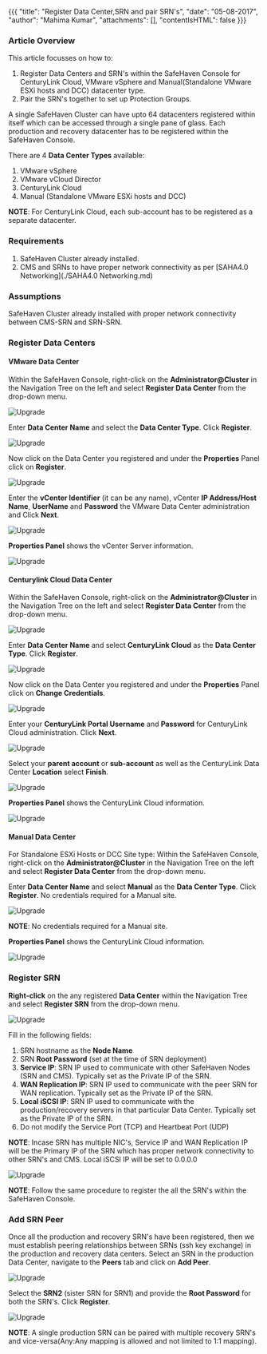 {{{
  "title": "Register Data Center,SRN and pair SRN's",
  "date": "05-08-2017",
  "author": "Mahima Kumar",
  "attachments": [],
  "contentIsHTML": false
}}}

### Article Overview

This article focusses on how to:
1. Register Data Centers and SRN's within the SafeHaven Console for CenturyLink Cloud, VMware vSphere and Manual(Standalone VMware ESXi hosts and DCC) datacenter type.
2. Pair the SRN's together to set up Protection Groups.

A single SafeHaven Cluster can have upto 64 datacenters registered within itself which can be accessed through a single pane of glass. Each production and recovery datacenter has to be registered within the SafeHaven Console.

There are 4 **Data Center Types** available:
1. VMware vSphere
2. VMware vCloud Director
3. CenturyLink Cloud
4. Manual (Standalone VMware ESXi hosts and DCC)

**NOTE**: For CenturyLink Cloud, each sub-account has to be registered as a separate datacenter.

### Requirements

1. SafeHaven Cluster already installed.
2. CMS and SRNs to have proper network connectivity as per [SAHA4.0 Networking](./SAHA4.0 Networking.md)

### Assumptions

SafeHaven Cluster already installed with proper network connectivity between CMS-SRN and SRN-SRN.

### Register Data Centers

#### VMware Data Center

Within the SafeHaven Console, right-click on the **Administrator@Cluster** in the Navigation Tree on the left and select **Register Data Center** from the drop-down menu.

![Upgrade](../../images/SH4.0/Cluster/07.png)

Enter **Data Center Name** and select the **Data Center Type**. Click **Register**.

![Upgrade](../../images/SH4.0/Cluster2/01.png)

Now click on the Data Center you registered and under the **Properties** Panel click on **Register**.

![Upgrade](../../images/SH4.0/Cluster2/03.png)

Enter the **vCenter Identifier** (it can be any name), vCenter **IP Address/Host Name**, **UserName** and **Password** the VMware Data Center administration and Click **Next**.

![Upgrade](../../images/SH4.0/Cluster2/04.png)

**Properties Panel** shows the vCenter Server information.

![Upgrade](../../images/SH4.0/Cluster2/15.jpg)

#### Centurylink Cloud Data Center

Within the SafeHaven Console, right-click on the **Administrator@Cluster** in the Navigation Tree on the left and select **Register Data Center** from the drop-down menu.

![Upgrade](../../images/SH4.0/Cluster/07.png)

Enter **Data Center Name** and select **CenturyLink Cloud** as the **Data Center Type**. Click **Register**.

![Upgrade](../../images/SH4.0/Cluster2/02.png)

Now click on the Data Center you registered and under the **Properties** Panel click on **Change Credentials**.

![Upgrade](../../images/SH4.0/Cluster2/05.png)

Enter your **CenturyLink Portal Username** and **Password** for CenturyLink Cloud administration. Click **Next**.

![Upgrade](../../images/SH4.0/Cluster2/16.jpg)

Select your **parent account** or **sub-account** as well as the CenturyLink Data Center **Location** select **Finish**.

![Upgrade](../../images/SH4.0/Cluster2/17.jpg)

**Properties Panel** shows the CenturyLink Cloud information.

![Upgrade](../../images/SH4.0/Cluster2/18.jpg)

#### Manual Data Center

For Standalone ESXi Hosts or DCC Site type: Within the SafeHaven Console, right-click on the **Administrator@Cluster** in the Navigation Tree on the left and select **Register Data Center** from the drop-down menu.

Enter **Data Center Name** and select **Manual** as the **Data Center Type**. Click **Register**. No credentials required for a Manual site.

![Upgrade](../../images/SH4.0/Cluster2/19.png)

**NOTE**: No credentials required for a Manual site.

**Properties Panel** shows the CenturyLink Cloud information.

![Upgrade](../../images/SH4.0/Cluster2/20.png)

### Register SRN

**Right-click** on the any registered **Data Center** within the Navigation Tree and select **Register SRN** from the drop-down menu.

![Upgrade](../../images/SH4.0/Cluster2/08.png)

Fill in the following fields:
1. SRN hostname as the **Node Name**
2. SRN **Root Password** (set at the time of SRN deployment)
3. **Service IP**: SRN IP used to communicate with other SafeHaven Nodes (SRN and CMS). Typically set as the Private IP of the SRN.
4. **WAN Replication IP**: SRN IP used to communicate with the peer SRN for WAN replication. Typically set as the Private IP of the SRN.
5. **Local iSCSI IP**: SRN IP used to communicate with the production/recovery servers in that particular Data Center. Typically set as the Private IP of the SRN.
6. Do not modify the Service Port (TCP) and Heartbeat Port (UDP)

**NOTE**: Incase SRN has multiple NIC's, Service IP and WAN Replication IP will be the Primary IP of the SRN which has proper network connectivity to other SRN's and CMS. Local iSCSI IP will be set to 0.0.0.0

![Upgrade](../../images/SH4.0/Cluster2/09.png)

**NOTE**: Follow the same procedure to register the all the SRN's within the SafeHaven Console.

### Add SRN Peer

Once all the production and recovery SRN's have been registered, then we must establish peering relationships between SRNs (ssh key exchange) in the production and recovery data centers. Select an SRN in the production Data Center, navigate to the **Peers** tab and click on **Add Peer**.

![Upgrade](../../images/SH4.0/Cluster2/10.png)

Select the **SRN2** (sister SRN for SRN1) and provide the **Root Password** for both the SRN's. Click **Register**.

![Upgrade](../../images/SH4.0/Cluster2/11.png)

**NOTE**: A single production SRN can be paired with multiple recovery SRN's and vice-versa(Any:Any mapping is allowed and not limited to 1:1 mapping).

